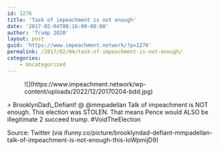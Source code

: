 ```yaml
---
id: 1276
title: 'Task of impeachment is not enough'
date: '2017-02-04T08:16:00-08:00'
author: 'Trump 2020'
layout: post
guid: 'https://www.impeachment.network/?p=1276'
permalink: /2017/02/04/task-of-impeachment-is-not-enough/
categories:
    - Uncategorized
---
```


<figure class="wp-block-image size-full">![](https://www.impeachment.network/wp-content/uploads/2022/12/20170204-bdd.jpg)</figure>> BrooklynDad\_Defiant! @ @mmpadellan Talk of impeachment is NOT enough. This election was STOLEN. That means Pence would ALSO be illegitimate 2 succeed trump. #VoidTheElection

Source: Twitter (via ifunny.co/picture/brooklyndad-defiant-mmpadellan-talk-of-impeachment-is-not-enough-this-IoWpmijD9)